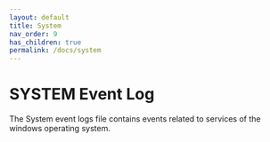 ```yaml
---
layout: default
title: System
nav_order: 9
has_children: true
permalink: /docs/system
---
```


# SYSTEM Event Log

The System event logs file contains events related to services of the windows operating system.
